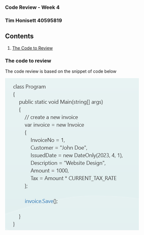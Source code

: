 ### Code Review - Week 4 ###
### Tim Honisett 40595819

## Contents ##
1.  [The Code to Review](#the-code-to-reivew)


### The code to review ###

The code review is based on the snippet of code below

![](/images/code-review.png "")


